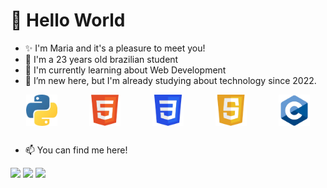 # 👋 Hello World

- ✨ I'm Maria and it's a pleasure to meet you!
- 📌 I'm a 23 years old brazilian student
- 🌱 I'm currently learning about Web Development
- 👀 I’m new here, but I'm already studying about technology since 2022.

<div style="display: flex; justify-content: space-around; align-items: center; flex-wrap: wrap;">
  <img src="readme_images/python_logo.png" alt="Linguagem Python" width="50">
  <img src="readme_images/html_logo.png" alt="Linguagem HTML" width="50">
  <img src="readme_images/css_logo.png" alt="Folhas de Estilo Cascata" width="50">
  <img src="readme_images/javascript_logo.png" alt="Linguagem JavaScript" width="50">
  <img src="readme_images/c_logo.png" alt="Linguagem C" width="50">
</div>

##
- 📫 You can find me here!
 
<div>
  <a href="https://www.instagram.com/nanda_panda/" target="_blank"><img src="https://img.shields.io/badge/-Instagram-%23E4405F?style=for-the-badge&logo=instagram&logoColor=white" target="_blank"></a>
  <a href = "mailto:nanda2001caetano@gmail.com"><img src="https://img.shields.io/badge/-Gmail-%23333?style=for-the-badge&logo=gmail&logoColor=white" target="_blank"></a>
  <a href="https://www.linkedin.com/in/mariacaetano2804/" target="_blank"><img src="https://img.shields.io/badge/-LinkedIn-%230077B5?style=for-the-badge&logo=linkedin&logoColor=white" target="_blank"></a> 
  
</div>
